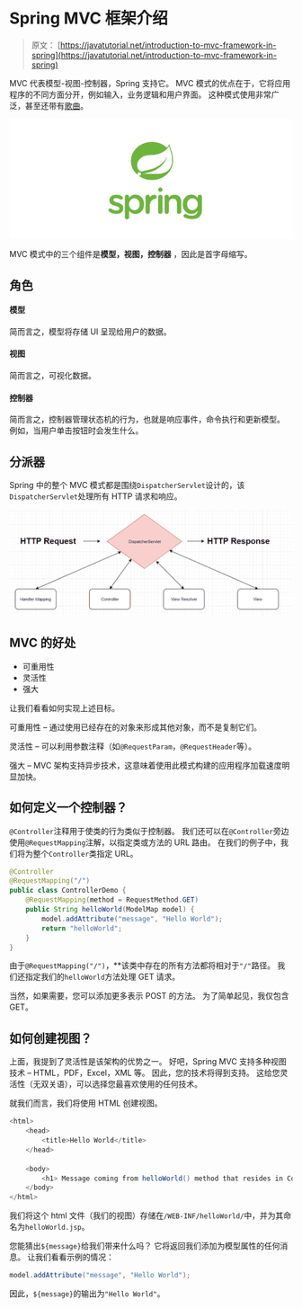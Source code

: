 # Spring MVC 框架介绍

> 原文： [https://javatutorial.net/introduction-to-mvc-framework-in-spring](https://javatutorial.net/introduction-to-mvc-framework-in-spring)

MVC 代表模型-视图-控制器，Spring 支持它。 MVC 模式的优点在于，它将应用程序的不同方面分开，例如输入，业务逻辑和用户界面。 这种模式使用非常广泛，甚至还带有[歌曲](https://www.youtube.com/watch?v=YYvOGPMLVDo)。

![spring-featured-image](img/d2f73752d8ae931b119dec1eac866973.jpg)

MVC 模式中的三个组件是**模型，视图，控制器** ，因此是首字母缩写。

## 角色

#### 模型

简而言之，模型将存储 UI 呈现给用户的数据。

#### 视图

简而言之，可视化数据。

#### 控制器

简而言之，控制器管理状态机的行为，也就是响应事件，命令执行和更新模型。 例如，当用户单击按钮时会发生什么。

## 分派器

Spring 中的整个 MVC 模式都是围绕`DispatcherServlet`设计的，该`DispatcherServlet`处理所有 HTTP 请求和响应。

![DispatcherServlet](img/69ead0531fef2ceeec79b73e51c1404c.jpg)

## MVC 的好处

*   可重用性
*   灵活性
*   强大

让我们看看如何实现上述目标。

可重用性 – 通过使用已经存在的对象来形成其他对象，而不是复制它们。

灵活性 – 可以利用参数注释（如`@RequestParam`，`@RequestHeader`等）。

强大 – MVC 架构支持异步技术，这意味着使用此模式构建的应用程序加载速度明显加快。

## 如何定义一个控制器？

`@Controller`注释用于使类的行为类似于控制器。 我们还可以在`@Controller`旁边使用`@RequestMapping`注解，以指定类或方法的 URL 路由。 在我们的例子中，我们将为整个`Controller`类指定 URL。

```java
@Controller
@RequestMapping("/")
public class ControllerDemo {
	@RequestMapping(method = RequestMethod.GET)
	public String helloWorld(ModelMap model) {
		model.addAttribute("message", "Hello World");
		return "helloWorld";
	}
}
```

由于`@RequestMapping("/")`，**该类中存在的所有方法都将相对于`"/"`路径。 我们还指定我们的`helloWorld`方法处理 GET 请求。

当然，如果需要，您可以添加更多表示 POST 的方法。 为了简单起见，我仅包含 GET。

## 如何创建视图？

上面，我提到了灵活性是该架构的优势之一。 好吧，Spring MVC 支持多种视图技术 – HTML，PDF，Excel，XML 等。 因此，您的技术将得到支持。 这给您灵活性（无双关语），可以选择您最喜欢使用的任何技术。

就我们而言，我们将使用 HTML 创建视图。

```java
<html>
	<head> 
		<title>Hello World</title>
	</head>

	<body>
		<h1> Message coming from helloWorld() method that resides in ControllerDemo class: ${ message } </h1>
	</body>
</html>
```

我们将这个 html 文件（我们的视图）存储在`/WEB-INF/helloWorld/`中，并为其命名为`helloWorld.jsp`。

您能猜出`${message}`给我们带来什么吗？ 它将返回我们添加为模型属性的任何消息。 让我们看看示例的情况：

```java
model.addAttribute("message", "Hello World");
```

因此，`${message}`的输出为`"Hello World"`。